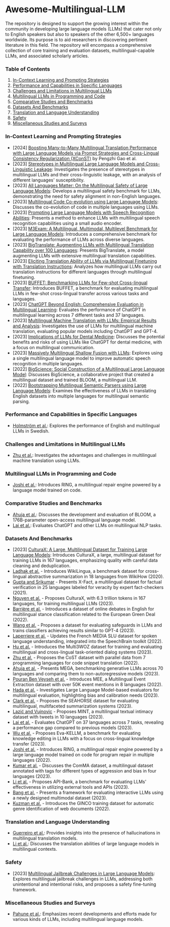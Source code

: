 # Awesome-Multilingual-LLM

The repository is designed to support the growing interest within the community in developing large language models (LLMs) that cater not only to English speakers but also to speakers of the other 6,500+ languages worldwide. Its purpose is to aid researchers in discovering pertinent literature in this field. The repository will encompass a comprehensive collection of core training and evaluation datasets, multilingual-capable LLMs, and associated scholarly articles.

### Table of Contents
1. [In-Context Learning and Prompting Strategies](#section1)
2. [Performance and Capabilities in Specific Languages](#section2)
3. [Challenges and Limitations in Multilingual LLMs](#section3)
4. [Multilingual LLMs in Programming and Code](#section4)
5. [Comparative Studies and Benchmarks](#section5)
6. [Datasets And Benchmarks](#section6)
7. [Translation and Language Understanding](#section7)
8. [Safety](#section8)
9. [Miscellaneous Studies and Surveys](#section9)


### **In-Context Learning and Prompting Strategies** <a name="section1"></a>
- [2024] [Boosting Many-to-Many Multilingual Translation Performance with Large Language Models via Prompt Strategies and Cross-Lingual Consistency Regularization (XConST)](https://arxiv.org/abs/2401.05861) by Pengzhi Gao et al.
- [2023] [Stereotypes in Multilingual Large Language Models and Cross-Linguistic Leakage](https://dx.doi.org/10.48550/arXiv.2312.07141): Investigates the presence of stereotypes in multilingual LLMs and their cross-linguistic leakage, with an analysis of different languages' susceptibility.
- [2023] [All Languages Matter: On the Multilingual Safety of Large Language Models](https://dx.doi.org/10.48550/arXiv.2310.00905): Develops a multilingual safety benchmark for LLMs, demonstrating the need for safety alignment in non-English languages.
- [2023] [Multilingual Code Co-evolution using Large Language Models](https://dx.doi.org/10.1145/3611643.3616350): Discusses the co-evolution of code in multiple languages using LLMs.
- [2023] [Prompting Large Language Models with Speech Recognition Abilities](https://dx.doi.org/10.48550/arXiv.2307.11795): Presents a method to enhance LLMs with multilingual speech recognition capabilities using a small audio encoder.
- [2023] [M3Exam: A Multilingual, Multimodal, Multilevel Benchmark for Large Language Models](https://dx.doi.org/10.48550/arXiv.2306.05179): Introduces a comprehensive benchmark for evaluating the performance of LLMs across diverse languages.
- [2023] [BigTranslate: Augmenting LLMs with Multilingual Translation Capability over 100 Languages](https://arxiv.org/abs/2305.18098): Presents BigTranslate, a model augmenting LLMs with extensive multilingual translation capabilities.
- [2023] [Eliciting Translation Ability of LLMs via Multilingual Finetuning with Translation Instructions](https://dx.doi.org/10.48550/arXiv.2305.15083): Analyzes how multilingual LLMs carry out translation instructions for different languages through multilingual finetuning.
- [2023] [BUFFET: Benchmarking LLMs for Few-shot Cross-lingual Transfer](https://dx.doi.org/10.48550/arXiv.2305.14857): Introduces BUFFET, a benchmark for evaluating multilingual LLMs in few-shot cross-lingual transfer across various tasks and languages.
- [2023] [ChatGPT Beyond English: Comprehensive Evaluation in Multilingual Learning](https://dx.doi.org/10.48550/arXiv.2304.05613): Evaluates the performance of ChatGPT in multilingual learning across 7 different tasks and 37 languages.
- [2023] [Multilingual Machine Translation with LLMs: Empirical Results and Analysis](https://dx.doi.org/10.48550/arXiv.2304.04675): Investigates the use of LLMs for multilingual machine translation, evaluating popular models including ChatGPT and GPT-4.
- [2023] [Implications of LLMs for Dental Medicine](https://dx.doi.org/10.1111/jerd.13046): Discusses the potential benefits and risks of using LLMs like ChatGPT for dental medicine, with a focus on multilingual communication.
- [2023] [Massively Multilingual Shallow Fusion with LLMs](https://dx.doi.org/10.1109/ICASSP49357.2023.10094796): Explores using a single multilingual language model to improve automatic speech recognition in multiple languages.
- [2022] [BigScience: Social Construction of a Multilingual Large Language Model](https://dx.doi.org/10.48550/arXiv.2212.04960): Discusses BigScience, a collaborative project that created a multilingual dataset and trained BLOOM, a multilingual LLM.
- [2022] [Bootstrapping Multilingual Semantic Parsers using Large Language Models](https://dx.doi.org/10.48550/arXiv.2210.07313): Examines the effectiveness of LLMs in translating English datasets into multiple languages for multilingual semantic parsing. 

###  **Performance and Capabilities in Specific Languages** <a name="section2"></a>
- [Holmström et al.](https://www.aclweb.org/anthology/2023.resourceful-1.13): Explores the performance of English and multilingual LLMs in Swedish.

### **Challenges and Limitations in Multilingual LLMs** <a name="section3"></a>
- [Zhu et al.](https://dx.doi.org/10.48550/arXiv.2304.04675): Investigates the advantages and challenges in multilingual machine translation using LLMs.

### **Multilingual LLMs in Programming and Code** <a name="section4"></a>
- [Joshi et al.](https://dx.doi.org/10.48550/arXiv.2208.11640): Introduces RING, a multilingual repair engine powered by a language model trained on code.

### **Comparative Studies and Benchmarks** <a name="section5"></a>
- [Ahuja et al.](https://dx.doi.org/10.48550/arXiv.2211.05100): Discusses the development and evaluation of BLOOM, a 176B-parameter open-access multilingual language model.
- [Lai et al.](https://dx.doi.org/10.48550/arXiv.2304.05613): Evaluates ChatGPT and other LLMs on multilingual NLP tasks.

### **Datasets And Benchmarks** <a name="section6"></a>

- [2023] [CulturaX: A Large, Multilingual Dataset for Training Large Language Models](https://dx.doi.org/10.48550/arXiv.2309.09400): Introduces CulturaX, a large, multilingual dataset for training LLMs in 167 languages, emphasizing quality with careful data cleaning and deduplication.
- [Ladhak et al.](https://dx.doi.org/10.18653/v1/2020.findings-emnlp.360) - Introduces WikiLingua, a benchmark dataset for cross-lingual abstractive summarization in 18 languages from WikiHow (2020).
- [Gupta and Srikumar](https://dx.doi.org/10.18653/v1/2021.acl-short.86) - Presents X-Fact, a multilingual dataset for factual verification in 25 languages labeled for veracity by expert fact-checkers (2021).
- [Nguyen et al.](https://dx.doi.org/10.48550/arXiv.2309.09400) - Proposes CulturaX, with 6.3 trillion tokens in 167 languages, for training multilingual LLMs (2023).
- [Barrière et al.](https://www.aclweb.org/anthology/2022.politicalnlp-1.3) - Introduces a dataset of online debates in English for multilingual stance classification related to the European Green Deal (2022).
- [Wang et al.](https://dx.doi.org/10.48550/arXiv.2308.13387) - Proposes a dataset for evaluating safeguards in LLMs and trains classifiers achieving results similar to GPT-4 (2023).
- [Laperriere et al.](https://www.aclweb.org/anthology/2022.lrec-1.171) - Updates the French MEDIA SLU dataset for spoken language understanding, integrated into the SpeechBrain toolkit (2022).
- [Hu et al.](https://dx.doi.org/10.1162/tacl_a_00609) - Introduces the Multi3WOZ dataset for training and evaluating multilingual and cross-lingual task-oriented dialog systems (2023).
- [Zhu et al.](https://dx.doi.org/10.1609/aaai.v36i10.21434) - Proposes the CoST dataset with parallel data from 7 programming languages for code snippet translation (2022).
- [Ahuja et al.](https://dx.doi.org/10.48550/arXiv.2303.12528) - Presents MEGA, benchmarking generative LLMs across 70 languages and comparing them to non-autoregressive models (2023).
- [Pouran Ben Veyseh et al.](https://dx.doi.org/10.48550/arXiv.2211.05955) - Introduces MEE, a Multilingual Event Extraction dataset with over 50K event mentions in 8 languages (2022).
- [Hada et al.](https://dx.doi.org/10.48550/arXiv.2309.07462) - Investigates Large Language Model-based evaluators for multilingual evaluation, highlighting bias and calibration needs (2023).
- [Clark et al.](https://dx.doi.org/10.48550/arXiv.2305.13194) - Proposes the SEAHORSE dataset for evaluating multilingual, multifaceted summarization systems (2023).
- [Lazić and Vujnovic](https://dx.doi.org/10.18653/v1/2023.semeval-1.87) - Proposes MINT, a multilingual textual intimacy dataset with tweets in 10 languages (2023).
- [Lai et al.](https://dx.doi.org/10.48550/arXiv.2304.05613) - Evaluates ChatGPT on 37 languages across 7 tasks, revealing a performance gap compared to previous models (2023).
- [Wu et al.](https://dx.doi.org/10.48550/arXiv.2308.09954) - Proposes Eva-KELLM, a benchmark for evaluating knowledge editing in LLMs with a focus on cross-lingual knowledge transfer (2023).
- [Joshi et al.](https://dx.doi.org/10.48550/arXiv.2208.11640) - Introduces RING, a multilingual repair engine powered by a large language model trained on code for program repair in multiple languages (2022).
- [Kumar et al.](https://dx.doi.org/10.1007/s10579-023-09696-7) - Discusses the ComMA dataset, a multilingual dataset annotated with tags for different types of aggression and bias in four languages (2023).
- [Li et al.](https://dx.doi.org/10.18653/v1/2023.emnlp-main.187) - Proposes API-Bank, a benchmark for evaluating LLMs' effectiveness in utilizing external tools and APIs (2023).
- [Bang et al.](https://arxiv.org/abs/2302.04023) - Presents a framework for evaluating interactive LLMs using a newly designed multimodal dataset (2023).
- [Kuzman et al.](https://arxiv.org/abs/2201.03857) - Introduces the GINCO training dataset for automatic genre identification of web documents (2022).


###  **Translation and Language Understanding** <a name="section7"></a>
- [Guerreiro et al.](https://dx.doi.org/10.1162/tacl_a_00615): Provides insights into the presence of hallucinations in multilingual translation models.
- [Li et al.](https://dx.doi.org/10.48550/arXiv.2305.15083): Discusses the translation abilities of large language models in multilingual contexts.

###  **Safety** <a name="section8"></a>
- [2023] [Multilingual Jailbreak Challenges in Large Language Models](https://dx.doi.org/10.48550/arXiv.2310.06474): Explores multilingual jailbreak challenges in LLMs, addressing both unintentional and intentional risks, and proposes a safety fine-tuning framework.

### **Miscellaneous Studies and Surveys** <a name="section9"></a>
- [Pahune et al.](https://dx.doi.org/10.22214/ijraset.2023.54677): Emphasizes recent developments and efforts made for various kinds of LLMs, including multilingual language models.
